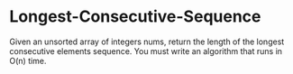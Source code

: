 # Longest-Consecutive-Sequence
Given an unsorted array of integers nums, return the length of the longest consecutive elements sequence.  You must write an algorithm that runs in O(n) time.
